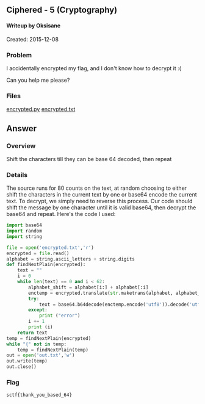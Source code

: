 ## Ciphered - 5 (Cryptography) ##

#### Writeup by Oksisane

Created: 2015-12-08

### Problem ###

I accidentally encrypted my flag, and I don't know how to decrypt it :(

Can you help me please?

### Files ###
[encrypted.py](http://compete.sctf.io/2015q2/problemfiles/26/encrypt.py)
[encrypted.txt](http://compete.sctf.io/2015q2/problemfiles/26/encrypted.txt)
## Answer ##

### Overview ###

Shift the characters till they can be base 64 decoded, then repeat

### Details ###
The source runs for 80 counts on the text, at random choosing to either shift the characters in the current text by one or base64 encode the current text. To decrypt, we simply need to reverse this process. Our code should shift the message by one character until it is valid base64, then decrypt the base64 and repeat. Here's the code I used:
```python
import base64
import random
import string

file = open('encrypted.txt','r')
encrypted = file.read()
alphabet = string.ascii_letters + string.digits
def findNextPlain(encrypted):
    text = ""
    i = 0
    while len(text) == 0 and i < 62:
        alphabet_shift = alphabet[i:] + alphabet[:i]
        enctemp = encrypted.translate(str.maketrans(alphabet, alphabet_shift))
        try:
            text = base64.b64decode(enctemp.encode('utf8')).decode('utf8')
        except:
            print ("error")
        i += 1
        print (i)
    return text
temp = findNextPlain(encrypted)
while "{" not in temp:
    temp = findNextPlain(temp)
out = open('out.txt','w')
out.write(temp)
out.close()

```


### Flag ###

    sctf{thank_you_based_64}
